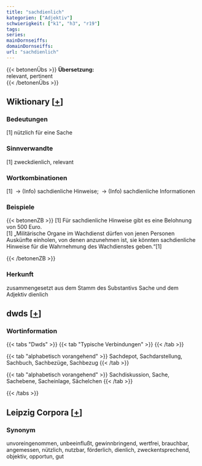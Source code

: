 ```yaml
---
title: "sachdienlich"
kategorien: ["Adjektiv"]
schwierigkeit: ["k1", "h3", "r19"]
tags:
series:
mainDornseiffs:
domainDornseiffs:
url: "sachdienlich"
---
```


{{< betonenÜbs >}}
**Übersetzung:**  
relevant, pertinent  
{{< /betonenÜbs >}}

## Wiktionary [[+](https://de.wiktionary.org/wiki/sachdienlich)]

### Bedeutungen
[1] nützlich für eine Sache  

### Sinnverwandte
[1] zweckdienlich, relevant  

### Wortkombinationen
[1]  -> (Info) sachdienliche Hinweise;  -> (Info) sachdienliche Informationen  

### Beispiele
{{< betonenZB >}}
[1] Für sachdienliche Hinweise gibt es eine Belohnung von 500 Euro.  
[1] „Militärische Organe im Wachdienst dürfen von jenen Personen Auskünfte einholen, von denen anzunehmen ist, sie könnten sachdienliche Hinweise für die Wahrnehmung des Wachdienstes geben.“[1]  

{{< /betonenZB >}}
### Herkunft
zusammengesetzt aus dem Stamm des Substantivs Sache und dem Adjektiv dienlich  



## dwds [[+](https://www.dwds.de/wb/sachdienlich)]

### Wortinformation
{{< tabs "Dwds" >}}
{{< tab "Typische Verbindungen" >}}
{{< /tab >}}

{{< tab "alphabetisch vorangehend" >}}
Sachdepot, Sachdarstellung, Sachbuch, Sachbezüge, Sachbezug
{{< /tab >}}

{{< tab "alphabetisch vorangehend" >}}
Sachdiskussion, Sache, Sachebene, Sacheinlage, Sächelchen
{{< /tab >}}

{{< /tabs >}}

## Leipzig Corpora [[+](https://corpora.uni-leipzig.de/en/res?word=sachdienlich&corpusId=deu_newscrawl-public_2018)]


### Synonym
unvoreingenommen, unbeeinflußt, gewinnbringend, wertfrei, brauchbar, angemessen, nützlich, nutzbar, förderlich, dienlich, zweckentsprechend, objektiv, opportun, gut

